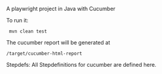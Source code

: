 A playwright project in Java with Cucumber

To run it:
```
 mvn clean test
```
The cucumber report will be generated at 
```
/target/cucumber-html-report
```
Stepdefs:
All Stepdefinitions for cucumber are defined here.

